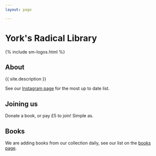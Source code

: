 ```yaml
---
layout: page

---
```

# York's Radical Library

{% include sm-logos.html %}

## About

{{ site.description }}

See our [Instagram page](https://instagram.com/%7B%7Bsite.instagram%7D%7D)
for the most up to date list.

## Joining us

Donate a book, or pay £5 to join! Simple as.

## Books

We are adding books from our collection daily, see our list on the [books page](/books).